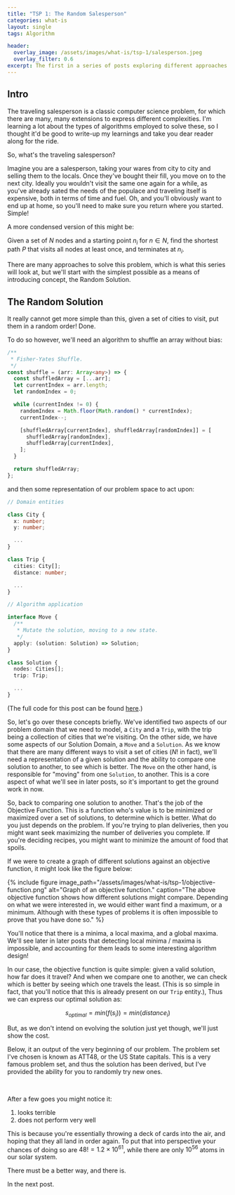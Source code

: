 ```yaml
---
title: "TSP 1: The Random Salesperson"
categories: what-is
layout: single
tags: Algorithm

header:
  overlay_image: /assets/images/what-is/tsp-1/salesperson.jpeg
  overlay_filter: 0.6
excerpt: The first in a series of posts exploring different approaches to tackling the famous Traveling Salesperson problem.
---
```


## Intro

The traveling salesperson is a classic computer science problem, for which there are many, many extensions to express different complexities. I'm learning a lot about the types of algorithms employed to solve these, so I thought it'd be good to write-up my learnings and take you dear reader along for the ride.

So, what's the traveling salesperson?

Imagine you are a salesperson, taking your wares from city to city and selling them to the locals. Once they've bought their fill, you move on to the next city. Ideally you wouldn't visit the same one again for a while, as you've already sated the needs of the populace and traveling itself is expensive, both in terms of time and fuel. Oh, and you'll obviously want to end up at home, so you'll need to make sure you return where you started. Simple!

A more condensed version of this might be:

Given a set of $N$ nodes and a starting point $n_i$ for $n \in N$, find the shortest path $P$ that visits all nodes at least once, and terminates at $n_i$.

There are many approaches to solve this problem, which is what this series will look at, but we'll start with the simplest possible as a means of introducing concept, the Random Solution.

## The Random Solution

It really cannot get more simple than this, given a set of cities to visit, put them in a random order! Done.

To do so however, we'll need an algorithm to shuffle an array without bias:

```typescript
/**
 * Fisher-Yates Shuffle.
 */
const shuffle = (arr: Array<any>) => {
  const shuffledArray = [...arr];
  let currentIndex = arr.length;
  let randomIndex = 0;

  while (currentIndex != 0) {
    randomIndex = Math.floor(Math.random() * currentIndex);
    currentIndex--;

    [shuffledArray[currentIndex], shuffledArray[randomIndex]] = [
      shuffledArray[randomIndex],
      shuffledArray[currentIndex],
    ];
  }

  return shuffledArray;
};
```

and then some representation of our problem space to act upon:

```typescript
// Domain entities

class City {
  x: number;
  y: number;

  ...
}

class Trip {
  cities: City[];
  distance: number;

  ...
}

// Algorithm application

interface Move {
  /**
   * Mutate the solution, moving to a new state.
   */
  apply: (solution: Solution) => Solution;
}

class Solution {
  nodes: Cities[];
  trip: Trip;

  ...
}
```

(The full code for this post can be found [here](https://github.com/willcodefortea/travelling-salesperson).)

So, let's go over these concepts briefly. We've identified two aspects of our problem domain that we need to model, a `City` and a `Trip`, with the trip being a collection of cities that we're visiting. On the other side, we have some aspects of our Solution Domain, a `Move` and a `Solution`. As we know that there are many different ways to visit a set of cities ($N!$ in fact), we'll need a representation of a given solution and the ability to compare one solution to another, to see which is better. The `Move` on the other hand, is responsible for "moving" from one `Solution`, to another. This is a core aspect of what we'll see in later posts, so it's important to get the ground work in now.

So, back to comparing one solution to another. That's the job of the Objective Function. This is a function who's value is to be minimized or maximized over a set of solutions, to determine which is better. What do you just depends on the problem. If you're trying to plan deliveries, then you might want seek maximizing the number of deliveries you complete. If you're deciding recipes, you might want to minimize the amount of food that spoils.

If we were to create a graph of different solutions against an objective function, it might look like the figure below:

{% include figure image_path="/assets/images/what-is/tsp-1/objective-function.png" alt="Graph of an objective function." caption="The above objective function shows how different solutions might compare. Depending on what we were interested in, we would either want find a maximum, or a minimum. Although with these types of problems it is often impossible to prove that you have done so." %}

You'll notice that there is a minima, a local maxima, and a global maxima. We'll see later in later posts that detecting local minima / maxima is impossible, and accounting for them leads to some interesting algorithm design!

In our case, the objective function is quite simple: given a valid solution, how far does it travel? And when we compare one to another, we can check which is better by seeing which one travels the least. (This is so simple in fact, that you'll notice that this is already present on our `Trip` entity.), Thus we can express our optimal solution as:

$$ s_{optimal} = min(f(s_i)) = min(distance_i) $$

But, as we don't intend on evolving the solution just yet though, we'll just show the cost.

Below, it an output of the very beginning of our problem. The problem set I've chosen is known as ATT48, or the US State capitals. This is a very famous problem set, and thus the solution has been derived, but I've provided the ability for you to randomly try new ones.

<div id="tsp-app-root"></div>

<br />

After a few goes you might notice it:

1. looks terrible
2. does not perform very well

This is because you're essentially throwing a deck of cards into the air, and hoping that they all land in order again. To put that into perspective your chances of doing so are $48! = 1.2 \times 10^{61}$, while there are only $10^{56}$ atoms in our solar system.

There must be a better way, and there is.

In the next post.

<script type="text/javascript">
  window.TSP_CONFIG = {
    randomEnabled: true,
  }
</script>
<script type="module" crossorigin src="/assets/apps/tsp/index.86d32ae2.js"></script>
<link rel="stylesheet" href="/assets/apps/tsp/index.7ba47d89.css">


<script type="text/x-mathjax-config">
MathJax.Hub.Config({
  tex2jax: {
    inlineMath: [['$','$'], ['\\(','\\)']],
    processEscapes: true
  }
});
</script>
<script src="https://cdnjs.cloudflare.com/ajax/libs/mathjax/2.7.0/MathJax.js?config=TeX-AMS-MML_HTMLorMML" type="text/javascript"></script>
